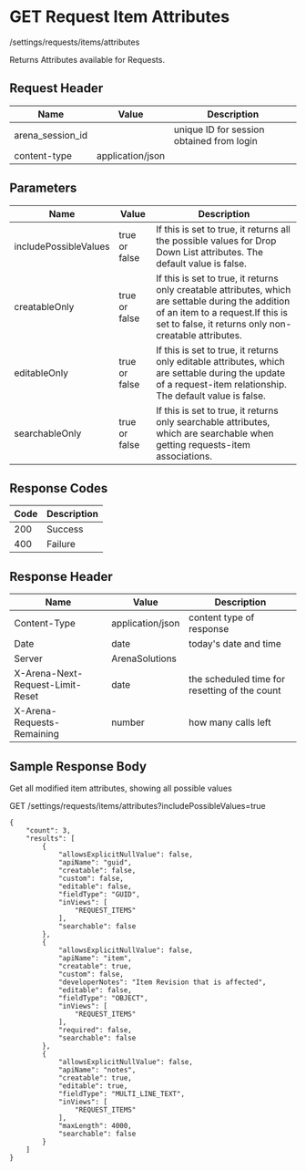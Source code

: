 # GET Request Item Attributes
/settings/requests/items/attributes

Returns  Attributes  available for Requests. 

## Request Header

| Name  | Value  | Description  |
|  --- |  --- |  --- | 
| arena_session_id  |   | unique ID for session obtained from login  |
| content-type  | application/json  |   |

## Parameters

| Name  | Value  | Description  |
|  --- |  --- |  --- | 
| includePossibleValues  | true or false  | If this is set to true, it returns all the possible values for Drop Down List attributes. The default value is false.  |
| creatableOnly  | true or false  | If this is set to true, it returns only creatable attributes, which are settable during the addition of an item to a request.If this is set to false, it returns only non-creatable attributes.<br>   |
| editableOnly  | true or false  | If this is set to true, it returns only editable attributes, which are settable during the update of a request-item relationship. The default value is false.  |
| searchableOnly  | true or false  | If this is set to true, it returns only searchable attributes, which are searchable when getting requests-item associations.  |

## Response Codes

| Code  | Description  |
|  --- |  --- | 
| 200  | Success  |
| 400  | Failure  |

## Response Header

| Name  | Value  | Description  |
|  --- |  --- |  --- | 
| Content-Type  | application/json  | content type of response  |
| Date  | date  | today's date and time  |
| Server  | ArenaSolutions  |   |
| X-Arena-Next-Request-Limit-Reset   | date  | the scheduled time for resetting of the count  |
| X-Arena-Requests-Remaining   | number  | how many calls left  |

## Sample Response Body
Get all modified item attributes, showing all possible values

GET /settings/requests/items/attributes?includePossibleValues=true

```
{
    "count": 3,
    "results": [
        {
            "allowsExplicitNullValue": false,
            "apiName": "guid",
            "creatable": false,
            "custom": false,
            "editable": false,
            "fieldType": "GUID",
            "inViews": [
                "REQUEST_ITEMS"
            ],
            "searchable": false
        },
        {
            "allowsExplicitNullValue": false,
            "apiName": "item",
            "creatable": true,
            "custom": false,
            "developerNotes": "Item Revision that is affected",
            "editable": false,
            "fieldType": "OBJECT",
            "inViews": [
                "REQUEST_ITEMS"
            ],
            "required": false,
            "searchable": false
        },
        {
            "allowsExplicitNullValue": false,
            "apiName": "notes",
            "creatable": true,
            "editable": true,
            "fieldType": "MULTI_LINE_TEXT",
            "inViews": [
                "REQUEST_ITEMS"
            ],
            "maxLength": 4000,
            "searchable": false
        }
    ]
}
```
